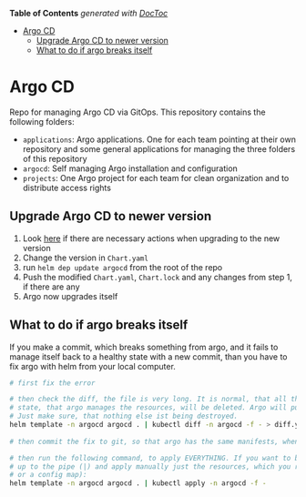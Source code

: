 <!-- START doctoc generated TOC please keep comment here to allow auto update -->
<!-- DON'T EDIT THIS SECTION, INSTEAD RE-RUN doctoc TO UPDATE -->
**Table of Contents**  *generated with [DocToc](https://github.com/thlorenz/doctoc)*

- [Argo CD](#argo-cd)
  - [Upgrade Argo CD to newer version](#upgrade-argo-cd-to-newer-version)
  - [What to do if argo breaks itself](#what-to-do-if-argo-breaks-itself)

<!-- END doctoc generated TOC please keep comment here to allow auto update -->

# Argo CD

Repo for managing Argo CD via GitOps. This repository contains the following folders:
* `applications`: Argo applications. One for each team pointing at their own repository and some general applications for managing the three folders of this repository
* `argocd`: Self managing Argo installation and configuration
* `projects`: One Argo project for each team for clean organization and to distribute access rights

## Upgrade Argo CD to newer version
1. Look [here](https://artifacthub.io/packages/helm/argo/argocd#changelog) if there are necessary actions when upgrading to the new version
2. Change the version in `Chart.yaml`
3. run `helm dep update argocd` from the root of the repo
4. Push the modified `Chart.yaml`, `Chart.lock` and any changes from step 1, if there are any
5. Argo now upgrades itself

## What to do if argo breaks itself
If you make a commit, which breaks something from argo, and it fails to manage itself back to a healthy state with a 
new commit, than you have to fix argo with helm from your local computer.
```bash
# first fix the error

# then check the diff, the file is very long. It is normal, that all the labels which
# state, that argo manages the resources, will be deleted. Argo will put them back later.
# Just make sure, that nothing else ist being destroyed.
helm template -n argocd argocd . | kubectl diff -n argocd -f - > diff.yaml
 
# then commit the fix to git, so that argo has the same manifests, when it works again after helm upgrade

# then run the following command, to apply EVERYTHING. If you want to be safer, than just run everything
# up to the pipe (|) and apply manually just the resources, which you really want to patch (e.g. just a secret
# or a config map):
helm template -n argocd argocd . | kubectl apply -n argocd -f - 
```